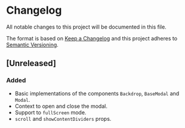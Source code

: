 # Changelog

All notable changes to this project will be documented in this file.

The format is based on [Keep a Changelog](http://keepachangelog.com/en/1.0.0/)
and this project adheres to [Semantic Versioning](http://semver.org/spec/v2.0.0.html).

## [Unreleased]
### Added
- Basic implementations of the components `Backdrop`, `BaseModal` and `Modal`.
- Context to open and close the modal.
- Support to `fullScreen` mode.
- `scroll` and `showContentDividers` props.
